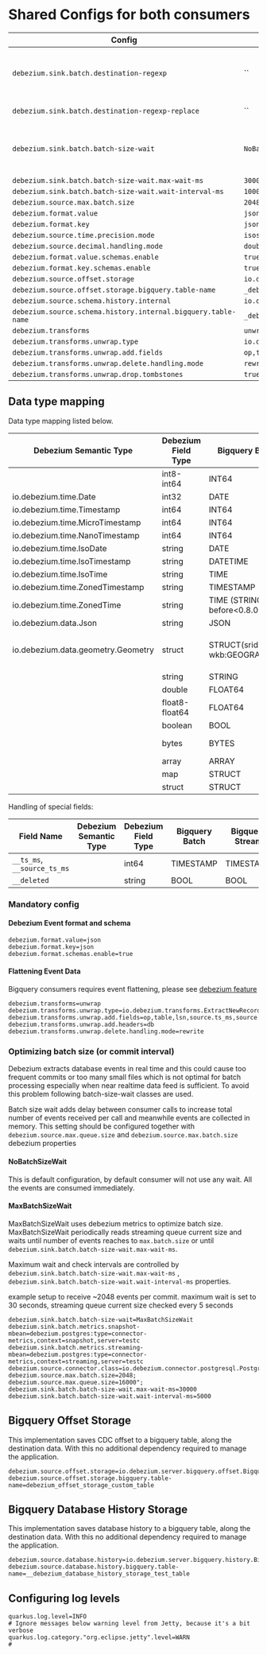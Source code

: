 # Shared Configs for both consumers

| Config                                                        | Default                                                         | Description                                                                                                |
|---------------------------------------------------------------|-----------------------------------------------------------------|------------------------------------------------------------------------------------------------------------|
| `debezium.sink.batch.destination-regexp`                      | ``                                                              | Regexp to modify destination. With this its possible to map `table_ptt1`,`table_ptt2` to `table_combined`. |
| `debezium.sink.batch.destination-regexp-replace`              | ``                                                              | Regexp Replace part to modify destination                                                                  |
| `debezium.sink.batch.batch-size-wait`                         | `NoBatchSizeWait`                                               | Batch size wait strategy to optimize data files and upload interval. explained below.                      |
| `debezium.sink.batch.batch-size-wait.max-wait-ms`             | `300000`                                                        |                                                                                                            |
| `debezium.sink.batch.batch-size-wait.wait-interval-ms`        | `10000`                                                         |                                                                                                            |
| `debezium.source.max.batch.size`                              | `2048`                                                          |                                                                                                            |
| `debezium.format.value`                                       | `json`                                                          |                                                                                                            |
| `debezium.format.key`                                         | `json`                                                          |                                                                                                            |
| `debezium.source.time.precision.mode`                         | `isostring`                                                     |                                                                                                            |
| `debezium.source.decimal.handling.mode`                       | `double`                                                        |                                                                                                            |
| `debezium.format.value.schemas.enable`                        | `true`                                                          |                                                                                                            |
| `debezium.format.key.schemas.enable`                          | `true`                                                          |                                                                                                            |
| `debezium.source.offset.storage`                              | `io.debezium.server.bigquery.offset.BigqueryOffsetBackingStore` |                                                                                                            |
| `debezium.source.offset.storage.bigquery.table-name`          | `_debezium_offset_storage`                                      |                                                                                                            |
| `debezium.source.schema.history.internal`                     | `io.debezium.server.bigquery.history.BigquerySchemaHistory`     |                                                                                                            |
| `debezium.source.schema.history.internal.bigquery.table-name` | `_debezium_database_history_storage`                            |                                                                                                            |
| `debezium.transforms`                                         | `unwrap`                                                        |                                                                                                            |
| `debezium.transforms.unwrap.type`                             | `io.debezium.transforms.ExtractNewRecordState`                  |                                                                                                            |
| `debezium.transforms.unwrap.add.fields`                       | `op,table,source.ts_ms,db,ts_ms,ts_ns,source.ts_ns`             |                                                                                                            |
| `debezium.transforms.unwrap.delete.handling.mode`             | `rewrite`                                                       |                                                                                                            |
| `debezium.transforms.unwrap.drop.tombstones`                  | `true`                                                          |                                                                                                            |

## Data type mapping

Data type mapping listed below.

| Debezium Semantic Type             | Debezium Field Type | Bigquery Batch                    | Bigquery Stream                   | Notes                           |
|------------------------------------|---------------------|-----------------------------------|-----------------------------------|---------------------------------|
|                                    | int8-int64          | INT64                             | INT64                             |                                 |
| io.debezium.time.Date              | int32               | DATE                              | DATE                              |                                 |
| io.debezium.time.Timestamp         | int64               | INT64                             | INT64                             |                                 |
| io.debezium.time.MicroTimestamp    | int64               | INT64                             | INT64                             |                                 |
| io.debezium.time.NanoTimestamp     | int64               | INT64                             | INT64                             |                                 |
| io.debezium.time.IsoDate           | string              | DATE                              | DATE                              |                                 |
| io.debezium.time.IsoTimestamp      | string              | DATETIME                          | DATETIME                          |                                 |
| io.debezium.time.IsoTime           | string              | TIME                              | TIME                              |                                 |
| io.debezium.time.ZonedTimestamp    | string              | TIMESTAMP                         | TIMESTAMP                         |                                 |
| io.debezium.time.ZonedTime         | string              | TIME (STRING before<0.8.0.Beta)   | TIME (STRING before <0.8.0.Beta)  |                                 |
| io.debezium.data.Json              | string              | JSON                              | JSON                              |                                 |
| io.debezium.data.geometry.Geometry | struct              | STRUCT(srid:INT64, wkb:GEOGRAPHY) | STRUCT(srid:INT64, wkb:GEOGRAPHY) | version `0.8.0.Beta` and above. |
|                                    | string              | STRING                            | STRING                            |                                 |
|                                    | double              | FLOAT64                           | FLOAT64                           |                                 |
|                                    | float8-float64      | FLOAT64                           | FLOAT64                           |                                 |
|                                    | boolean             | BOOL                              | BOOL                              |                                 |
|                                    | bytes               | BYTES                             | BYTES (STRING before <0.8.0.Beta) |                                 |
|                                    | array               | ARRAY                             | ARRAY                             |                                 |
|                                    | map                 | STRUCT                            | STRUCT                            |                                 |
|                                    | struct              | STRUCT                            | STRUCT                            |                                 |

Handling of special fields:

| Field Name                  | Debezium Semantic Type | Debezium Field Type | Bigquery Batch | Bigquery Stream | Notes |
|-----------------------------|------------------------|---------------------|----------------|-----------------|-------|
| `__ts_ms`, `__source_ts_ms` |                        | int64               | TIMESTAMP      | TIMESTAMP       |       |
| `__deleted`                 |                        | string              | BOOL           | BOOL            |       |

### Mandatory config

#### Debezium Event format and schema

```properties
debezium.format.value=json
debezium.format.key=json
debezium.format.schemas.enable=true
```

#### Flattening Event Data

Bigquery consumers requires event flattening, please
see [debezium feature](https://debezium.io/documentation/reference/configuration/event-flattening.html#_configuration)

```properties
debezium.transforms=unwrap
debezium.transforms.unwrap.type=io.debezium.transforms.ExtractNewRecordState
debezium.transforms.unwrap.add.fields=op,table,lsn,source.ts_ms,source.ts_ns
debezium.transforms.unwrap.add.headers=db
debezium.transforms.unwrap.delete.handling.mode=rewrite
```

### Optimizing batch size (or commit interval)

Debezium extracts database events in real time and this could cause too frequent commits or too many small files
which is not optimal for batch processing especially when near realtime data feed is sufficient.
To avoid this problem following batch-size-wait classes are used.

Batch size wait adds delay between consumer calls to increase total number of events received per call and meanwhile
events are collected in memory.
This setting should be configured together with `debezium.source.max.queue.size` and `debezium.source.max.batch.size`
debezium properties

#### NoBatchSizeWait

This is default configuration, by default consumer will not use any wait. All the events are consumed immediately.

#### MaxBatchSizeWait

MaxBatchSizeWait uses debezium metrics to optimize batch size.
MaxBatchSizeWait periodically reads streaming queue current size and waits until number of events reaches
to `max.batch.size` or until `debezium.sink.batch.batch-size-wait.max-wait-ms`.

Maximum wait and check intervals are controlled by `debezium.sink.batch.batch-size-wait.max-wait-ms`
, `debezium.sink.batch.batch-size-wait.wait-interval-ms` properties.

example setup to receive ~2048 events per commit. maximum wait is set to 30 seconds, streaming queue current size
checked every 5 seconds

```properties
debezium.sink.batch.batch-size-wait=MaxBatchSizeWait
debezium.sink.batch.metrics.snapshot-mbean=debezium.postgres:type=connector-metrics,context=snapshot,server=testc
debezium.sink.batch.metrics.streaming-mbean=debezium.postgres:type=connector-metrics,context=streaming,server=testc
debezium.source.connector.class=io.debezium.connector.postgresql.PostgresConnector
debezium.source.max.batch.size=2048;
debezium.source.max.queue.size=16000";
debezium.sink.batch.batch-size-wait.max-wait-ms=30000
debezium.sink.batch.batch-size-wait.wait-interval-ms=5000
```

## Bigquery Offset Storage

This implementation saves CDC offset to a bigquery table, along the destination data. With this no additional dependency
required to manage the application.

```
debezium.source.offset.storage=io.debezium.server.bigquery.offset.BigqueryOffsetBackingStore
debezium.source.offset.storage.bigquery.table-name=debezium_offset_storage_custom_table
```

## Bigquery Database History Storage

This implementation saves database history to a bigquery table, along the destination data. With this no additional
dependency required to manage the application.

```properties
debezium.source.database.history=io.debezium.server.bigquery.history.BigquerySchemaHistory
debezium.source.database.history.bigquery.table-name=__debezium_database_history_storage_test_table
```

## Configuring log levels

```properties
quarkus.log.level=INFO
# Ignore messages below warning level from Jetty, because it's a bit verbose
quarkus.log.category."org.eclipse.jetty".level=WARN
#
```